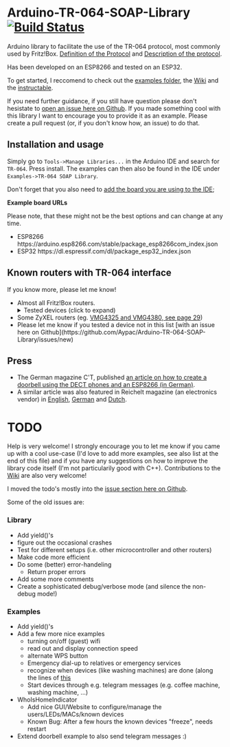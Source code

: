 # Arduino-TR-064-SOAP-Library [![Build Status](https://travis-ci.com/Aypac/Arduino-TR-064-SOAP-Library.svg?branch=master)](https://travis-ci.com/Aypac/Arduino-TR-064-SOAP-Library)
Arduino library to facilitate the use of the TR-064 protocol, most commonly used by Fritz!Box. [Definition of the Protocol](https://www.broadband-forum.org/technical/download/TR-064.pdf) and [Description of the protocol](https://avm.de/fileadmin/user_upload/Global/Service/Schnittstellen/AVM_TR-064_first_steps.pdf).

Has been developed on an ESP8266 and tested on an ESP32.

To get started, I reccomend to check out the [examples folder](https://github.com/Aypac/Arduino-TR-064-SOAP-Library/tree/master/examples), the [Wiki](https://github.com/Aypac/Arduino-TR-064-SOAP-Library/wiki) and the [instructable](http://www.instructables.com/id/Who-Is-Home-Indicator-aka-Weasley-Clock-Based-on-T/).

If you need further guidance, if you still have question please don't hesistate to [open an issue here on Github](https://github.com/Aypac/Arduino-TR-064-SOAP-Library/issues/new). If you made something cool with this library I want to encourage you to provide it as an example. Please create a pull request (or, if you don't know how, an issue) to do that.

## Installation and usage
Simply go to `Tools->Manage Libraries...` in the Arduino IDE and search for `TR-064`. Press install. The examples can then also be found in the IDE under `Examples->TR-064 SOAP Library`.

Don't forget that you also need to [add the board you are using to the IDE](https://learn.adafruit.com/add-boards-arduino-v164/setup);

<b>Example board URLs</b>

Please note, that these might not be the best options and can change at any time.
<ul>
	<li>ESP8266 https://arduino.esp8266.com/stable/package_esp8266com_index.json</li>
	<li>ESP32   https://dl.espressif.com/dl/package_esp32_index.json</li>
</ul>

## Known routers with TR-064 interface
If you know more, please let me know!

<ul>
	<li> Almost all Fritz!Box routers.
		<details><summary>Tested devices (click to expand)</summary>
			<ul>
				<li> Fritz!Box FON WLAN 7360</li>
				<li> Fritz!Box 7490 (tested by Dirk Kaben)</li>
				<li> Fritz!Box 7580</li>
				<li> Fritz!Box 7590</li>
				<li> FRITZ!DECT 200 (tested by Oliver-André Urban)</li>
				<li> FRITZ!DECT 210 (test by Thorsten Godau)</li>
				<li> Apparantly, pretty much all Fritz products...</li>
			</ul>
		</details>
	</li>
	<li> Some ZyXEL routers (eg. <a href="ftp://ftp.zyxel.nl/VMG4325-B10A/user_guide/VMG4325-B10A_.pdf">VMG4325 and VMG4380, see page 29</a>)</li>
	<li> Please let me know if you tested a device not in this list [with an issue here on Github](https://github.com/Aypac/Arduino-TR-064-SOAP-Library/issues/new)</li>
</ul>

## Press
 
 - The German magazine C'T, published [an article on how to create a doorbell using the DECT phones and an ESP8266 (in German)](https://www.heise.de/select/ct/2018/17/1534215254552977).
 - A similar article was also featured in Reichelt magazine (an electronics vendor) in [English](https://www.reichelt.com/magazin/en/build-smart-doorbell-arduino), [German](https://www.reichelt.de/magazin/how-to/smarte-tuerklingel) and [Dutch](https://www.reichelt.com/magazin/nl/zelf-een-slimme-deurbel-maken).
 

# TODO

Help is very welcome! I strongly encourage you to let me know if you came up with a cool use-case (I'd love to add more examples, see also list at the end of this file) and if you have any suggestions on how to improve the library code itself (I'm not particularily good with C++). Contributions to the [Wiki](https://github.com/Aypac/Arduino-TR-064-SOAP-Library/wiki) are also very welcome!

I moved the todo's mostly into the [issue section here on Github](https://github.com/Aypac/Arduino-TR-064-SOAP-Library/issues).

Some of the old issues are:

### Library

* Add yield()'s
* figure out the occasional crashes
* Test for different setups (i.e. other microcontroller and other routers)
* Make code more efficient
* Do some (better) error-handeling
  * Return proper errors
* Add some more comments
* Create a sophisticated debug/verbose mode (and silence the non-debug mode!)

### Examples

* Add yield()'s
* Add a few more nice examples
  * turning on/off (guest) wifi
  * read out and display connection speed
  * alternate WPS button
  * Emergency dial-up to relatives or emergency services
  * recognize when devices (like washing machines) are done (along the lines of [this](https://github.com/dl9sec/ArduinoSIP/tree/master/examples/LaundryNotifier)
  * Start devices through e.g. telegram messages (e.g. coffee machine, washing machine, ...)
* WhoIsHomeIndicator
  * Add nice GUI/Website to configure/manage the users/LEDs/MACs/known devices
  * Known Bug: After a few hours the known devices "freeze", needs restart
* Extend doorbell example to also send telegram messages :)
